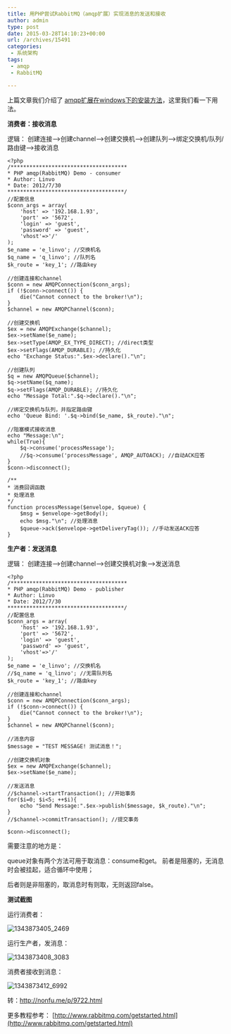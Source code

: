 ```yaml
---
title: 用PHP尝试RabbitMQ（amqp扩展）实现消息的发送和接收
author: admin
type: post
date: 2015-03-28T14:10:23+00:00
url: /archives/15491
categories:
 - 系统架构
tags:
 - amqp
 - RabbitMQ

---
```

上篇文章我们介绍了 [amqp扩展在windows下的安装方法](http://blog.haohtml.com/archives/15484)，这里我们看一下用法。

**消费者：接收消息**

逻辑：
创建连接–>创建channel–>创建交换机–>创建队列–>绑定交换机/队列/路由键–>接收消息

```
<?php
/*************************************
* PHP amqp(RabbitMQ) Demo - consumer
* Author: Linvo
* Date: 2012/7/30
*************************************/
//配置信息
$conn_args = array(
    'host' => '192.168.1.93',
    'port' => '5672',
    'login' => 'guest',
    'password' => 'guest',
    'vhost'=>'/'
);
$e_name = 'e_linvo'; //交换机名
$q_name = 'q_linvo'; //队列名
$k_route = 'key_1'; //路由key

//创建连接和channel
$conn = new AMQPConnection($conn_args);
if (!$conn->connect()) {
    die("Cannot connect to the broker!\n");
}
$channel = new AMQPChannel($conn);

//创建交换机
$ex = new AMQPExchange($channel);
$ex->setName($e_name);
$ex->setType(AMQP_EX_TYPE_DIRECT); //direct类型
$ex->setFlags(AMQP_DURABLE); //持久化
echo "Exchange Status:".$ex->declare()."\n";

//创建队列
$q = new AMQPQueue($channel);
$q->setName($q_name);
$q->setFlags(AMQP_DURABLE); //持久化
echo "Message Total:".$q->declare()."\n";

//绑定交换机与队列，并指定路由键
echo 'Queue Bind: '.$q->bind($e_name, $k_route)."\n";

//阻塞模式接收消息
echo "Message:\n";
while(True){
    $q->consume('processMessage');
    //$q->consume('processMessage', AMQP_AUTOACK); //自动ACK应答
}
$conn->disconnect();

/**
* 消费回调函数
* 处理消息
*/
function processMessage($envelope, $queue) {
    $msg = $envelope->getBody();
    echo $msg."\n"; //处理消息
    $queue->ack($envelope->getDeliveryTag()); //手动发送ACK应答
}
```

**生产者：发送消息**

逻辑：
创建连接–>创建channel–>创建交换机对象–>发送消息

```
<?php
/*************************************
* PHP amqp(RabbitMQ) Demo - publisher
* Author: Linvo
* Date: 2012/7/30
*************************************/
//配置信息
$conn_args = array(
    'host' => '192.168.1.93',
    'port' => '5672',
    'login' => 'guest',
    'password' => 'guest',
    'vhost'=>'/'
);
$e_name = 'e_linvo'; //交换机名
//$q_name = 'q_linvo'; //无需队列名
$k_route = 'key_1'; //路由key

//创建连接和channel
$conn = new AMQPConnection($conn_args);
if (!$conn->connect()) {
    die("Cannot connect to the broker!\n");
}
$channel = new AMQPChannel($conn);

//消息内容
$message = "TEST MESSAGE! 测试消息！";

//创建交换机对象
$ex = new AMQPExchange($channel);
$ex->setName($e_name);

//发送消息
//$channel->startTransaction(); //开始事务
for($i=0; $i<5; ++$i){
    echo "Send Message:".$ex->publish($message, $k_route)."\n";
}
//$channel->commitTransaction(); //提交事务

$conn->disconnect();
```

需要注意的地方是：

queue对象有两个方法可用于取消息：consume和get。
前者是阻塞的，无消息时会被挂起，适合循环中使用；

后者则是非阻塞的，取消息时有则取，无则返回false。

**测试截图**

运行消费者：

![1343873405_2469](http://7u2fpb.com1.z0.glb.clouddn.com/wp-content/uploads/2014/03/1343873405_2469.jpg)

运行生产者，发消息：

![1343873408_3083](http://7u2fpb.com1.z0.glb.clouddn.com/wp-content/uploads/2014/03/1343873408_3083.jpg)

消费者接收到消息：

![1343873412_6992](http://7u2fpb.com1.z0.glb.clouddn.com/wp-content/uploads/2014/03/1343873412_6992.jpg)

转：http://nonfu.me/p/9722.html

更多教程参考： [http://www.rabbitmq.com/getstarted.html](http://www.rabbitmq.com/getstarted.html)